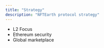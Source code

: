 ```yaml
---
title: "Strategy"
description: "NFTEarth protocol strategy"
---
```



- L2 Focus
- Ethereum security 
- Global marketplace


